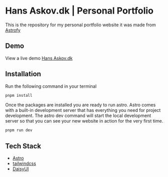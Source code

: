 # Hans Askov.dk | Personal Portfolio

This is the repository for my personal portfolio website it was made from [Astrofy](https://github.com/manuelernestog/astrofy)
## Demo

View a live demo [Hans Askov.dk](https://hans.askov.dk/)

## Installation

Run the following command in your terminal

```bash
pnpm install
```

Once the packages are installed you are ready to run astro. Astro comes with a built-in development server that has everything you need for project development. The astro dev command will start the local development server so that you can see your new website in action for the very first time.

```bash
pnpm run dev
```

## Tech Stack

- [Astro](https://astro.build)
- [tailwindcss](https://tailwindcss.com/)
- [DaisyUI](https://daisyui.com/)

